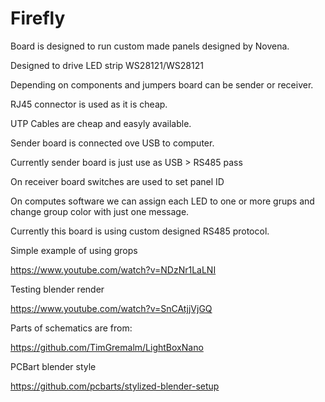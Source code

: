 # Firefly

Board is designed to run custom made panels designed by Novena.

Designed to drive LED strip WS28121/WS28121

Depending on components and jumpers board can be sender or receiver. 

RJ45 connector is used as it is cheap.

UTP Cables are cheap and easyly available.

Sender board is connected ove USB to computer.

Currently sender board is just use as USB > RS485 pass

On receiver board switches are used to set panel ID

On computes software we can assign each LED to one or more grups and change group color with just one message.

Currently this board is using custom designed RS485 protocol.

Simple example of using grops

https://www.youtube.com/watch?v=NDzNr1LaLNI

Testing blender render 

https://www.youtube.com/watch?v=SnCAtjjVjGQ

Parts of schematics are from:

https://github.com/TimGremalm/LightBoxNano

PCBart blender style

https://github.com/pcbarts/stylized-blender-setup